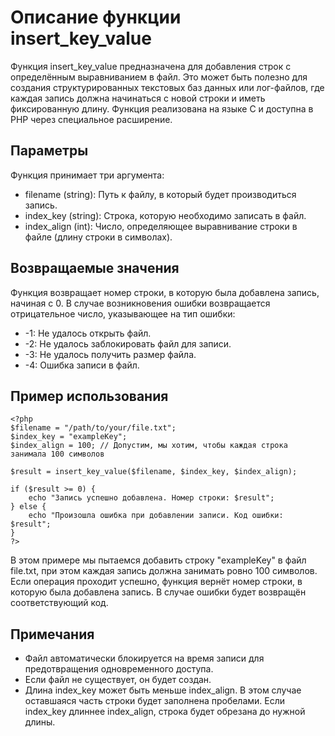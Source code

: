 # Описание функции insert_key_value

Функция insert_key_value предназначена для добавления строк с определённым выравниванием в файл. Это может быть полезно для создания структурированных текстовых баз данных или лог-файлов, где каждая запись должна начинаться с новой строки и иметь фиксированную длину. Функция реализована на языке C и доступна в PHP через специальное расширение.

## Параметры

Функция принимает три аргумента:

- filename (string): Путь к файлу, в который будет производиться запись.
- index_key (string): Строка, которую необходимо записать в файл.
- index_align (int): Число, определяющее выравнивание строки в файле (длину строки в символах).

## Возвращаемые значения

Функция возвращает номер строки, в которую была добавлена запись, начиная с 0. В случае возникновения ошибки возвращается отрицательное число, указывающее на тип ошибки:

- -1: Не удалось открыть файл.
- -2: Не удалось заблокировать файл для записи.
- -3: Не удалось получить размер файла.
- -4: Ошибка записи в файл.

## Пример использования
```
<?php
$filename = "/path/to/your/file.txt";
$index_key = "exampleKey";
$index_align = 100; // Допустим, мы хотим, чтобы каждая строка занимала 100 символов

$result = insert_key_value($filename, $index_key, $index_align);

if ($result >= 0) {
    echo "Запись успешно добавлена. Номер строки: $result";
} else {
    echo "Произошла ошибка при добавлении записи. Код ошибки: $result";
}
?>
```

В этом примере мы пытаемся добавить строку "exampleKey" в файл file.txt, при этом каждая запись должна занимать ровно 100 символов. Если операция проходит успешно, функция вернёт номер строки, в которую была добавлена запись. В случае ошибки будет возвращён соответствующий код.

## Примечания

- Файл автоматически блокируется на время записи для предотвращения одновременного доступа.
- Если файл не существует, он будет создан.
- Длина index_key может быть меньше index_align. В этом случае оставшаяся часть строки будет заполнена пробелами. Если index_key длиннее index_align, строка будет обрезана до нужной длины.
